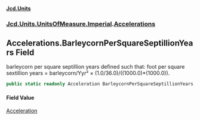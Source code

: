#### [Jcd.Units](index 'index')
### [Jcd.Units.UnitsOfMeasure.Imperial](Jcd.Units.UnitsOfMeasure.Imperial 'Jcd.Units.UnitsOfMeasure.Imperial').[Accelerations](Accelerations 'Jcd.Units.UnitsOfMeasure.Imperial.Accelerations')

## Accelerations.BarleycornPerSquareSeptillionYears Field

barleycorn per square septillion years defined such that: foot per square sextillion years = barleycorn/Yyr² ×
(1.0/36.0)/((1000.0)*(1000.0)).

```csharp
public static readonly Acceleration BarleycornPerSquareSeptillionYears;
```

#### Field Value
[Acceleration](Acceleration 'Jcd.Units.UnitTypes.Acceleration')